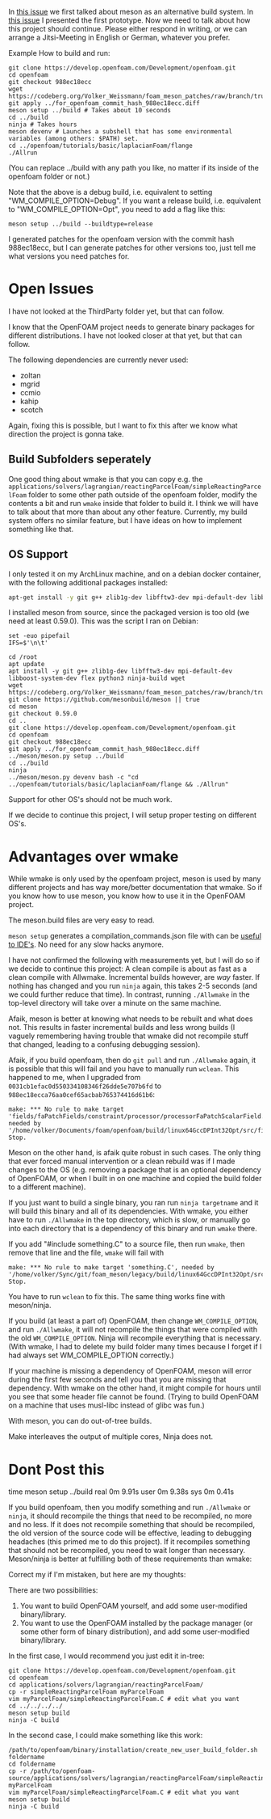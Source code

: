 In [this issue](https://develop.openfoam.com/Development/openfoam/-/issues/1936) we first talked about meson as an alternative build system.  In [this issue](https://develop.openfoam.com/Development/openfoam/-/issues/1984#note_57979) I presented the first prototype. Now we need to talk about how this project should continue. Please either respond in writing, or we can arrange a Jitsi-Meeting in English or German, whatever you prefer.

Example How to build and run:

```shell
git clone https://develop.openfoam.com/Development/openfoam.git
cd openfoam
git checkout 988ec18ecc
wget https://codeberg.org/Volker_Weissmann/foam_meson_patches/raw/branch/trunk/for_openfoam_commit_hash_988ec18ecc.diff
git apply ../for_openfoam_commit_hash_988ec18ecc.diff
meson setup ../build # Takes about 10 seconds
cd ../build
ninja # Takes hours
meson devenv # Launches a subshell that has some environmental variables (among others: $PATH) set.
cd ../openfoam/tutorials/basic/laplacianFoam/flange
./Allrun

```
(You can replace ../build with any path you like, no matter if its inside of the openfoam folder or not.)

Note that the above is a debug build, i.e. equivalent to setting "WM_COMPILE_OPTION=Debug". If you want a release build, i.e. equivalent to "WM_COMPILE_OPTION=Opt", you need to add a flag like this:
```
meson setup ../build --buildtype=release
```

I generated patches for the openfoam version with the commit hash 988ec18ecc, but I can generate patches for other versions too, just tell me what versions you need patches for.

# Open Issues

I have not looked at the ThirdParty folder yet, but that can follow.

I know that the OpenFOAM project needs to generate binary packages for different distributions. I have not looked closer at that yet, but that can follow.

The following dependencies are currently never used:
 - zoltan
 - mgrid
 - ccmio
 - kahip
 - scotch

Again, fixing this is possible, but I want to fix this after we know what direction the project is gonna take.

## Build Subfolders seperately

One good thing about wmake is that you can copy e.g. the `applications/solvers/lagrangian/reactingParcelFoam/simpleReactingParcelFoam` folder to some other path outside of the openfoam folder, modify the contents a bit and run `wmake` inside that folder to build it. I think we will have to talk about that more than about any other feature. Currently, my build system offers no similar feature, but I have ideas on how to implement something like that.

## OS Support
I only tested it on my ArchLinux machine, and on a debian docker container, with the following additional packages installed:
```sh
apt-get install -y git g++ zlib1g-dev libfftw3-dev mpi-default-dev libboost-system-dev flex
```
I installed meson from source, since the packaged version is too old (we need at least 0.59.0).
This was the script I ran on Debian:
```
set -euo pipefail
IFS=$'\n\t'

cd /root
apt update
apt install -y git g++ zlib1g-dev libfftw3-dev mpi-default-dev libboost-system-dev flex python3 ninja-build wget
wget https://codeberg.org/Volker_Weissmann/foam_meson_patches/raw/branch/trunk/for_openfoam_commit_hash_988ec18ecc.diff
git clone https://github.com/mesonbuild/meson || true
cd meson
git checkout 0.59.0
cd ..
git clone https://develop.openfoam.com/Development/openfoam.git
cd openfoam
git checkout 988ec18ecc
git apply ../for_openfoam_commit_hash_988ec18ecc.diff
../meson/meson.py setup ../build
cd ../build
ninja
../meson/meson.py devenv bash -c "cd ../openfoam/tutorials/basic/laplacianFoam/flange && ./Allrun"
```

Support for other OS's should not be much work.

If we decide to continue this project, I will setup proper testing on different OS's.

# Advantages over wmake

While wmake is only used by the openfoam project, meson is used by many different projects and has way more/better documentation that wmake. So if you know how to use meson, you know how to use it in the OpenFOAM project.

The meson.build files are very easy to read.

`meson setup` generates a compilation_commands.json file with can be [useful to IDE's](https://openfoamwiki.net/index.php/HowTo_Use_OpenFOAM_with_Visual_Studio_Code). No need for any slow hacks anymore.

I have not confirmed the following with measurements yet, but I will do so if we decide to continue this project:
A clean compile is about as fast as a clean compile with Allwmake. Incremental builds however, are *way* faster. If nothing has changed and you run `ninja` again, this takes 2-5 seconds (and we could further reduce that time). In contrast, running `./Allwmake` in the top-level directory will take over a minute on the same machine.

Afaik, meson is better at knowing what needs to be rebuilt and what does not. This results in faster incremental builds and less wrong builds (I vaguely remembering having trouble that wmake did not recompile stuff that changed, leading to a confusing debugging session).

Afaik, if you build openfoam, then do `git pull` and run `./Allwmake` again, it is possible that this will fail and you have to manually run `wclean`. This happened to me, when I upgraded from `0031cb1efac0d550334108346f26dde5e707b6fd` to `988ec18ecca76aa0cef65acbab765374416d61b6`:
```
make: *** No rule to make target 'fields/faPatchFields/constraint/processor/processorFaPatchScalarField.H', needed by '/home/volker/Documents/foam/openfoam/build/linux64GccDPInt32Opt/src/finiteArea/fields/faPatchFields/constraint/processor/processorFaPatchFields.C.dep'.  Stop.
```
Meson on the other hand, is afaik quite robust in such cases. The only thing that ever forced manual intervention or a clean rebuild was if I made changes to the OS (e.g. removing a package that is an optional dependency of OpenFOAM, or when I built in on one machine and copied the build folder to a different machine).

If you just want to build a single binary, you ran run `ninja targetname` and it will build this binary and all of its dependencies. With wmake, you either have to run `./Allwmake` in the top directory, which is slow, or manually go into each directory that is a dependency of this binary and run `wmake` there.

If you add "#include something.C" to a source file, then run `wmake`, then remove that line and the file, `wmake` will fail with
```
make: *** No rule to make target 'something.C', needed by '/home/volker/Sync/git/foam_meson/legacy/build/linux64GccDPInt32Opt/src/parallel/reconstruct/faReconstruct/processorFaMeshes.C.dep'.  Stop.
```
You have to run `wclean` to fix this. The same thing works fine with meson/ninja.

If you build (at least a part of) OpenFOAM, then change `WM_COMPILE_OPTION`, and run `./Allwmake`, it will not recompile the things that were compiled with the old `WM_COMPILE_OPTION`. Ninja will recompile everything that is necessary. (With wmake, I had to delete my build folder many times because I forget if I had always set WM_COMPILE_OPTION correctly.)

If your machine is missing a dependency of OpenFOAM, meson will error during the first few seconds and tell you that you are missing that dependency. With wmake on the other hand, it might compile for hours until you see that some header file cannot be found. (Trying to build OpenFOAM on a machine that uses musl-libc instead of glibc was fun.)

With meson, you can do out-of-tree builds.

Make interleaves the output of multiple cores, Ninja does not.





# Dont Post this




time meson setup ../build
real	0m 9.91s
user	0m 9.38s
sys	0m 0.41s







If you build openfoam, then you modify something and run `./Allwmake` or `ninja`, it should recompile the things that need to be recompiled, no more and no less. If it does not recompile something that should be recompiled, the old version of the source code will be effective, leading to debugging headaches (this primed me to do this project). If it recompiles something that should not be recompiled, you need to wait longer than necessary. Meson/ninja is better at fulfilling both of these requirements than wmake:










Correct my if I'm mistaken, but here are my thoughts:

There are two possibilities:
1. You want to build OpenFOAM yourself, and add some user-modified binary/library.
2. You want to use the OpenFOAM installed by the package manager (or some other form of binary distribution), and add some user-modified binary/library.

In the first case, I would recommend you just edit it in-tree:
```
git clone https://develop.openfoam.com/Development/openfoam.git
cd openfoam
cd applications/solvers/lagrangian/reactingParcelFoam/
cp -r simpleReactingParcelFoam myParcelFoam
vim myParcelFoam/simpleReactingParcelFoam.C # edit what you want
cd ../../../../
meson setup build
ninja -C build
```

In the second case, I could make something like this work:
```
/path/to/openfoam/binary/installation/create_new_user_build_folder.sh foldername
cd foldername
cp -r /path/to/openfoam-source/applications/solvers/lagrangian/reactingParcelFoam/simpleReactingParcelFoam myParcelFoam
vim myParcelFoam/simpleReactingParcelFoam.C # edit what you want
meson setup build
ninja -C build
```
